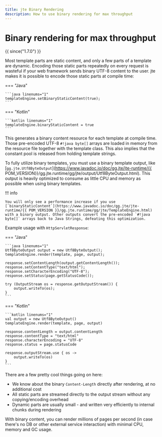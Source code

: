 ```yaml
---
title: jte Binary Rendering
description: How to use binary rendering for max throughput
---
```


# Binary rendering for max throughput

{{ since("1.7.0") }}

Most template parts are static content, and only a few parts of a template are dynamic. Encoding those static parts repeatedly on every request is wasteful if your web framework sends binary UTF-8 content to the user. jte makes it is possible to encode those static parts at compile time:

=== "Java"

    ```java linenums="1"
    templateEngine.setBinaryStaticContent(true);
    ```

=== "Kotlin"

    ```kotlin linenums="1"
    templateEngine.binaryStaticContent = true
    ```

This generates a binary content resource for each template at compile time. Those pre-encoded UTF-8 `#!java byte[]` arrays are loaded in memory from the resource file together with the template class. This also implies that the constant pool is released from holding template strings.

To fully utilize binary templates, you must use a binary template output, like [`gg.jte.Utf8ByteOutput`](https://www.javadoc.io/doc/gg.jte/jte-runtime/{{ POM_VERSION}}/gg.jte.runtime/gg/jte/output/Utf8ByteOutput.html). This output is heavily optimized to consume as little CPU and memory as possible when using binary templates.

!!! info

    You will only see a performance increase if you use [`binaryStaticContent`](https://www.javadoc.io/doc/gg.jte/jte-runtime/{{ POM_VERSION }}/gg.jte.runtime/gg/jte/TemplateEngine.html) with a binary output. Other outputs convert the pre-encoded `#!java byte[]` arrays back to Java Strings, defeating this optimization.

Example usage with `HttpServletResponse`:

=== "Java"

    ```java linenums="1"
    Utf8ByteOutput output = new Utf8ByteOutput();
    templateEngine.render(template, page, output);

    response.setContentLength(output.getContentLength());
    response.setContentType("text/html");
    response.setCharacterEncoding("UTF-8");
    response.setStatus(page.getStatusCode());

    try (OutputStream os = response.getOutputStream()) {
        output.writeTo(os);
    }
    ```

=== "Kotlin"

    ```kotlin linenums="1"
    val output = new Utf8ByteOutput()
    templateEngine.render(template, page, output)

    response.contentLength = output.contentLength
    response.contentType = "text/html"
    response.characterEncoding = "UTF-8"
    response.status = page.statusCode

    response.outputStream.use { os ->
        output.writeTo(os)
    }
    ```

There are a few pretty cool things going on here:

- We know about the binary `Content-Length` directly after rendering, at no additional cost
- All static parts are streamed directly to the output stream without any copying/encoding overhead
- Dynamic parts are usually small - and written very efficiently to internal chunks during rendering

With binary content, you can render millions of pages per second (in case there's no DB or other external service interaction) with minimal CPU, memory and GC usage.
